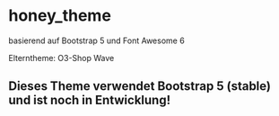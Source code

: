 # honey_theme

basierend auf Bootstrap 5 und Font Awesome 6

Elterntheme: O3-Shop Wave

## Dieses Theme verwendet Bootstrap 5 (stable) und ist noch in Entwicklung!